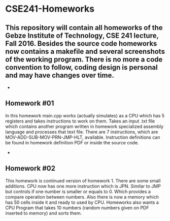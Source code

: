 # CSE241-Homeworks
This repository will contain all homeworks of the Gebze Institute of Technology, CSE 241 lecture, Fall 2016. Besides the source code homeworks now contains a makefile and several screenshots of the working program. There is no more a code convention to follow, coding design is personal and may have changes over time.
-
-
Homework #01
-
In this homework main.cpp works (actually simulates) as a CPU which has 5 registers and takes instructions to work on them. Takes an input .txt file which contains another program written in homework specialized assembly language and processes that text file. There are 7 instructions, which are MOV-ADD-SUB-MOV-PRN-JMP-HLT, available. Instruction definitions can be found in homework definition PDF or inside the source code.

-
Homework #02
-
This homework is continued version of homework 1. There are some small additions. CPU now has one more instruction which is JPN. Similar to JMP but controls if one number is smaller or equals to 0. Which provides a compare operation between numbers. Also there is now a memory which has 50 cells inside it and ready to used by CPU. Homeworks also wants a CPU Program that takes 10 numbers (random numbers given on PDF inserted to memory) and sorts them.
